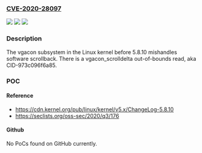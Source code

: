 ### [CVE-2020-28097](https://cve.mitre.org/cgi-bin/cvename.cgi?name=CVE-2020-28097)
![](https://img.shields.io/static/v1?label=Product&message=n%2Fa&color=blue)
![](https://img.shields.io/static/v1?label=Version&message=n%2Fa&color=blue)
![](https://img.shields.io/static/v1?label=Vulnerability&message=n%2Fa&color=brighgreen)

### Description

The vgacon subsystem in the Linux kernel before 5.8.10 mishandles software scrollback. There is a vgacon_scrolldelta out-of-bounds read, aka CID-973c096f6a85.

### POC

#### Reference
- https://cdn.kernel.org/pub/linux/kernel/v5.x/ChangeLog-5.8.10
- https://seclists.org/oss-sec/2020/q3/176

#### Github
No PoCs found on GitHub currently.


